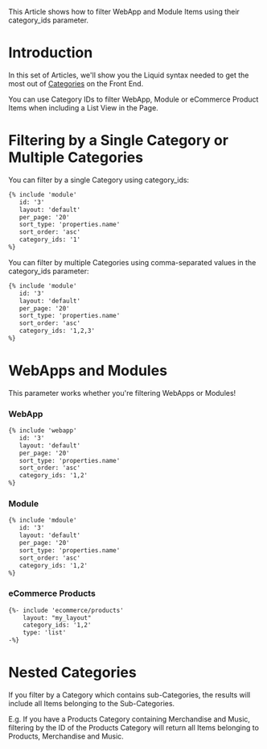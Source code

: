 This Article shows how to filter WebApp and Module Items using their category\_ids parameter.

# Introduction

In this set of Articles, we'll show you the Liquid syntax needed to get the most out of [Categories](https://help.siteglide.com/article/123-categories-getting-started) on the Front End.&#x20;

You can use Category IDs to filter WebApp, Module or eCommerce Product Items when including a List View in the Page.

# Filtering by a Single Category or Multiple Categories

You can filter by a single Category using category\_ids:

```html
{% include 'module'
   id: '3'
   layout: 'default'
   per_page: '20'
   sort_type: 'properties.name'
   sort_order: 'asc'
   category_ids: '1' 
%}
```

You can filter by multiple Categories using comma-separated values in the category\_ids parameter:

```html
{% include 'module'
   id: '3'
   layout: 'default'
   per_page: '20'
   sort_type: 'properties.name'
   sort_order: 'asc'
   category_ids: '1,2,3' 
%}
```

# WebApps and Modules

This parameter works whether you're filtering WebApps or Modules!

### WebApp

```html
{% include 'webapp'
   id: '3'
   layout: 'default'
   per_page: '20'
   sort_type: 'properties.name'
   sort_order: 'asc'
   category_ids: '1,2' 
%}
```

### Module

```html
{% include 'mdoule'
   id: '3'
   layout: 'default'
   per_page: '20'
   sort_type: 'properties.name'
   sort_order: 'asc'
   category_ids: '1,2'
%}
```

### eCommerce Products

```html
{%- include 'ecommerce/products'
    layout: "my_layout"
    category_ids: '1,2'
    type: 'list' 
-%}
```

# Nested Categories

If you filter by a Category which contains sub-Categories, the results will include all Items belonging to the Sub-Categories.&#x20;

E.g. If you have a Products Category containing Merchandise and Music, filtering by the ID of the Products Category will return all Items belonging to Products, Merchandise and Music.





